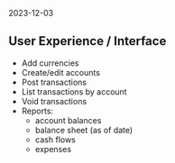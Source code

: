 2023-12-03

## User Experience / Interface

- Add currencies
- Create/edit accounts
- Post transactions
- List transactions by account
- Void transactions
- Reports:
  - account balances
  - balance sheet (as of date)
  - cash flows
  - expenses
